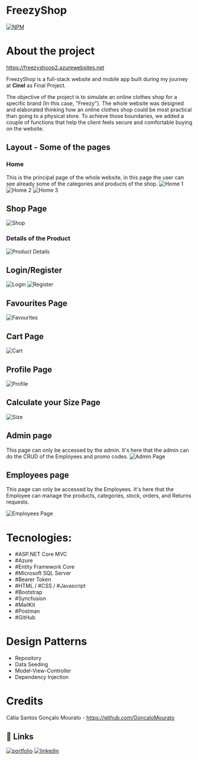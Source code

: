 # FreezyShop
[![NPM](https://img.shields.io/npm/l/react)](https://github.com/Catia0202/SchoolApp/blob/main/LICENSE) 

# About the project

https://freezyshoop2.azurewebsites.net

FreezyShop is a full-stack website and mobile app built during my journey at **Cinel** as Final Project. 



The objective of the project is to simulate an online clothes shop for a specific brand (In this case, "Freezy"). The whole website was designed and elaborated thinking how an online clothes shop could be most practical than going to a physical store. 
To achieve those boundaries, we added a couple of functions that help the client feels secure and comfortable buying on the website.
## Layout - Some of the pages
### Home
This is the principal page of the whole website, in this page the user can see already some of the categories and products of the shop.
![Home 1](https://user-images.githubusercontent.com/73889708/210602188-4ea5fb1f-46b1-4172-a6bd-99c1010fb8a6.png)
![Home 2](https://user-images.githubusercontent.com/73889708/210602442-d46bb86d-9d7a-4780-96e4-1bf5769d92ee.png)
![Home 3](https://user-images.githubusercontent.com/73889708/210602552-b7eda4ad-1d5e-4aaa-a5c7-c2b3be0f7fbb.png)
## Shop Page
![Shop](https://user-images.githubusercontent.com/73889708/210602825-e922f0cb-c7d7-4b2d-af80-8a80a350765a.png)
### Details of the Product
![Product Details ](https://user-images.githubusercontent.com/73889708/210602951-45820361-642e-4b4a-9607-85bc3197adda.png)

## Login/Register
![Login](https://user-images.githubusercontent.com/73889708/210603094-33a93d80-3559-4ed2-93a8-6184b91e92e5.png)
![Register](https://user-images.githubusercontent.com/73889708/210603225-dedc3b8d-6406-4936-bdde-96bac52187c3.png)
## Favourites Page
![Favourites](https://user-images.githubusercontent.com/73889708/210603523-dc3eee25-258c-4030-971c-8aec71d03f5e.png)
## Cart Page
![Cart](https://user-images.githubusercontent.com/73889708/210607120-df347f8a-cdab-4fd8-af74-4b09a72587dd.png)
## Profile Page
![Profile](https://user-images.githubusercontent.com/73889708/210607468-d0acd749-3a32-4876-aaed-9f24edb1a805.png)
## Calculate your Size Page
![Size](https://user-images.githubusercontent.com/73889708/210607688-4e2ab6fc-cae3-4394-9b2e-48033f98064e.png)
## Admin page
This page can only be accessed by the admin. It's here that the admin can do the CRUD of the Employees and promo codes.
![Admin Page](https://user-images.githubusercontent.com/73889708/210607910-1694d771-ac66-4bf5-9b99-d3ccb63f06a0.png)
## Employees page
This page can only be accessed by the Employees. It's here that the Employee can manage the products, categories, stock, orders, and Returns requests.

![Employees Page](https://user-images.githubusercontent.com/73889708/210610243-038b665f-4099-41c8-921e-c69471d6a634.png)



# Tecnologies:
- #ASP.NET Core MVC
- #Azure
- #Entity Framework Core
- #Microsoft SQL Server
- #Bearer Token
- #HTML / #CSS / #Javascript
- #Bootstrap
- #Syncfusion
- #MailKit
- #Postman
- #GitHub
# Design Patterns
- Repository
- Data Seeding
- Model-View-Controller
- Dependency Injection



# Credits

Cátia Santos
Gonçalo Mourato - https://github.com/GoncaloMourato




## 🔗 Links
[![portfolio](https://img.shields.io/badge/my_portfolio-000?style=for-the-badge&logo=ko-fi&logoColor=white)](https://katherineoelsner.com/)
[![linkedin](https://img.shields.io/badge/linkedin-0A66C2?style=for-the-badge&logo=linkedin&logoColor=white)](https://www.linkedin.com/in/cátia-santos-a83045214/)

